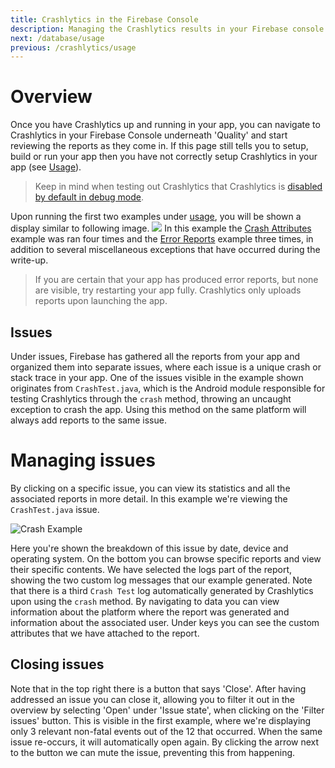 ```yaml
---
title: Crashlytics in the Firebase Console
description: Managing the Crashlytics results in your Firebase console.
next: /database/usage
previous: /crashlytics/usage
---
```


# Overview

Once you have Crashlytics up and running in your app, you can navigate to Crashlytics in your Firebase Console underneath
'Quality' and start reviewing the reports as they come in. If this page still tells you to setup, build or run your app
then you have not correctly setup Crashlytics in your app (see [Usage](/crashlytics/usage)).

> Keep in mind when testing out Crashlytics that Crashlytics is [disabled by default in debug mode](crashlytics/usage#crashlytics-in-debug-mode).

Upon running the first two examples under [usage](crashlytics/usage), you will be shown a display similar to following image.
![](https://i.imgur.com/YIQ88ZF.png)
In this example the [Crash Attributes](crashlytics/usage#crash-attributes) example was ran four times and the [Error Reports](#error-reports) example three times, in addition to several miscellaneous exceptions that have occurred during the write-up.

> If you are certain that your app has produced error reports, but none are visible, try restarting your app fully. Crashlytics only uploads reports upon launching the app.

## Issues

Under issues, Firebase has gathered all the reports from your app and organized them into separate issues, where each
issue is a unique crash or stack trace in your app. One of the issues visible in the example shown originates from `CrashTest.java`,
which is the Android module responsible for testing Crashlytics through the `crash` method, throwing an uncaught exception
to crash the app. Using this method on the same platform will always add reports to the same issue.

# Managing issues

By clicking on a specific issue, you can view its statistics and all the associated reports in more detail. In this example
we're viewing the `CrashTest.java` issue.

![Crash Example](https://i.imgur.com/XYBNuJx.png)

Here you're shown the breakdown of this issue by date, device and operating system. On the bottom you can browse specific
reports and view their specific contents. We have selected the logs part of the report, showing the two custom log messages
that our example generated. Note that there is a third `Crash Test` log automatically generated by Crashlytics upon using the
`crash` method. By navigating to data you can view information about the platform where the report was generated and information
about the associated user. Under keys you can see the custom attributes that we have attached to the report.

## Closing issues

Note that in the top right there is a button that says 'Close'. After having addressed an issue you can close it, allowing
you to filter it out in the overview by selecting 'Open' under 'Issue state', when clicking on the 'Filter issues' button.
This is visible in the first example, where we're displaying only 3 relevant non-fatal events out of the 12 that occurred.
When the same issue re-occurs, it will automatically open again. By clicking the arrow next to the button we can mute the
issue, preventing this from happening.
